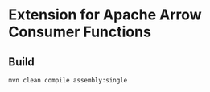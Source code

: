 # Extension for Apache Arrow Consumer Functions

## Build

```shell
mvn clean compile assembly:single
```
